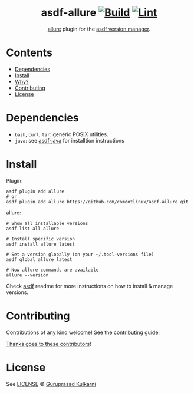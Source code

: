 <div align="center">

# asdf-allure [![Build](https://github.com/comdotlinux/asdf-allure2/actions/workflows/build.yml/badge.svg?branch=master)](https://github.com/comdotlinux/asdf-allure2/actions/workflows/build.yml) [![Lint](https://github.com/comdotlinux/asdf-allure2/actions/workflows/lint.yml/badge.svg?branch=master)](https://github.com/comdotlinux/asdf-allure2/actions/workflows/lint.yml)

[allure](https://docs.qameta.io/allure) plugin for the [asdf version manager](https://asdf-vm.com).

</div>

# Contents

- [Dependencies](#dependencies)
- [Install](#install)
- [Why?](#why)
- [Contributing](#contributing)
- [License](#license)

# Dependencies

- `bash`, `curl`, `tar`: generic POSIX utilities.
- `java`: see [asdf-java](https://github.com/halcyon/asdf-java) for installtion instructions

# Install

Plugin:

```shell
asdf plugin add allure
# or
asdf plugin add allure https://github.com/comdotlinux/asdf-allure.git
```

allure:

```shell
# Show all installable versions
asdf list-all allure

# Install specific version
asdf install allure latest

# Set a version globally (on your ~/.tool-versions file)
asdf global allure latest

# Now allure commands are available
allure --version
```

Check [asdf](https://github.com/asdf-vm/asdf) readme for more instructions on how to
install & manage versions.

# Contributing

Contributions of any kind welcome! See the [contributing guide](contributing.md).

[Thanks goes to these contributors](https://github.com/comdotlinux/asdf-allure/graphs/contributors)!

# License

See [LICENSE](LICENSE) © [Guruprasad Kulkarni](https://github.com/comdotlinux/)
